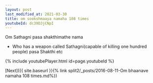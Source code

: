 ```yaml
---
layout: post
last_modified_at: 2021-03-30
title: om sookshmaaya namaha 108 times
youtubeId: dc39DJjCNpI
---
```

 
 
Om Sathagni pasa shakthimathe nama 
 
 -  Who has a weapon called Sathagni(capable of killing one hundred people)   pasa  Shakthi etc  
 
  
 
  
 
 
 
 
 
 


{% include youtubePlayer.html id=page.youtubeId %}
 
[Next]({{ site.baseurl }}{% link  split2/_posts/2016-08-11-Om bhaanave namaha 108 times.md%})
 
